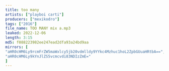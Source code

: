```yaml
---
title: too many
artists: ["playboi carti"]
producers: ["mexikodro"]
tags: ["2016"]
file_name: TOO MANY mix a.mp3
leaked: 2022-12-06
length: 3:15
md5: f088223982ee247ead2dfa93a24bd9aa
mirrors: [
"aHR0cHM6Ly9rcmFrZW5maWxlcy5jb20vdmlldy9YYkc4Mzhuc1hoL2ZpbGUuaHRtbA==",
"aHR0cHM6Ly9kYnJlZS5vcmcvdi83NDIzZmE="
]
---
```

